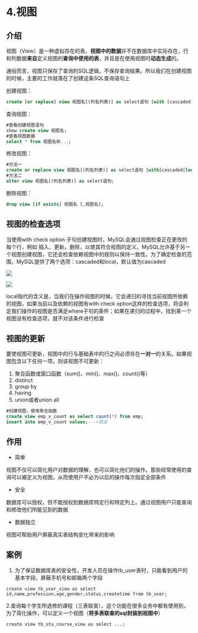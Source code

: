 # 4.视图

## 介绍

视图（View）是一种虚拟存在的表。**视图中的数据**并不在数据库中实际存在，行和列数据**来自**定义视图的**查询中使用的表**，并且是在使用视图时**动态生成**的。

通俗而言，视图只保存了查询的SQL逻辑，不保存查询结果。所以我们在创建视图的时候，主要的工作就落在了创建这条SQL查询语句上

创建视图：

```sql
create [or replace] view 视图名[(列名列表)] as select语句 [with [cascaded|local] check option];
```

查询视图：

```sql
#查看创建视图语句
show create view 视图名;
#查看视图数据
select * from 视图名称...;
```

修改视图：

```sql
#方法一
create or replace view 视图名[(列名列表)] as select语句 [with[cascaded|local]] check option;
#方法二
alter view 视图名[(列名列表)] as select语句;
```

删除视图：

```sql
drop view [if exists] 视图名 [,视图名];
```

## 视图的检查选项

当使用with check option 子句创建视图时，MySQL会通过视图检查正在更改的每个行，例如 插入、更新。删除，以使其符合视图的定义。MySQL允许基于另一个视图创建视图，它还会检查依赖视图中的规则以保持一致性。为了确定检查的范围，MySQL提供了两个选项：cascaded和local，默认值为cascaded

![](https://img.hongxiac.com/image/202309091639213.png)

![](https://img.hongxiac.com/image/202309091639769.png)

local指代的含义是，当我们在操作视图的时候，它会递归的寻找当前视图所依赖的视图，如果当前以及依赖的视图有with check option这样的检查选项，将会判定我们操作的视图是否满足where子句的条件；如果在递归的过程中，找到某一个视图没有检查选项，就不对该条件进行检查

## 视图的更新

要使视图可更新，视图中的行与基础表中的行之间必须存在**一对一**的关系。如果视图包含以下任何一项，则该视图不可更新：

1. 聚合函数或窗口函数（sum()、min()、max()、count()等）
2. distinct
3. group by
4. having
5. union或者union all

```sql
#创建视图，使用聚合函数
create view emp_v_count as select count(*) from emp;
insert into emp_v_count values;--->错误
```

## 作用

- 简单

视图不仅可以简化用户对数据的理解，也可以简化他们的操作。那些经常使用的查询可以被定义为视图，从而使用户不必为以后的操作每次指定全部条件

- 安全

数据库可以授权，但不能授权到数据库特定行和特定列上。通过视图用户只能查询和修改他们所能见到的数据

- 数据独立

视图可帮助用户屏蔽真实表结构变化带来的影响

## 案例

1. 为了保证数据库表的安全性，开发人员在操作tb_user表时，只能看到用户的基本字段，屏蔽手机号和邮箱两个字段

```
create view tb_user_view as select id,name,profession,age,gender,status,createtime from tb_user;
```

​	2.查询每个学生所选修的课程（三表联查），这个功能在很多业务中都有使用到，为了简化操作，可以定义一个视图（**将多表联查的sql封装到视图中**）

```
create view tb_stu_course_view as select ...;
```
